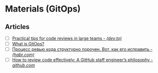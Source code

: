 # Materials (GitOps)

## Articles

- [ ] [Practical tips for code reviews in large teams - *(dev.to)*](https://dev.to/rchugunov/practical-tips-for-code-reviews-in-large-teams-25nb)
- [ ] [What is GitOps?](https://about.gitlab.com/topics/gitops/)
- [ ] [Процесс ревью кода структурно порочен. Вот, как его исправить - *(habr.com)*](https://habr.com/ru/articles/706252/)
- [ ] [How to review code effectively: A GitHub staff engineer’s philosophy - *github.com*](https://github.blog/developer-skills/github/how-to-review-code-effectively-a-github-staff-engineers-philosophy/)
